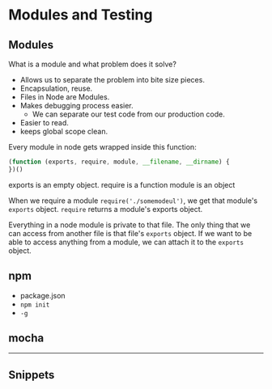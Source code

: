 # Modules and Testing

## Modules 

What is a module and what problem does it solve?

* Allows us to separate the problem into bite size pieces. 
* Encapsulation, reuse.
* Files in Node are Modules.
* Makes debugging process easier.
  - We can separate our test code from our production code. 
* Easier to read. 
* keeps global scope clean.

Every module in node gets wrapped inside this function:

```js
(function (exports, require, module, __filename, __dirname) {
})()
```

exports is an empty object.
require is a function
module is an object

When we require a module `require('./somemodeul')`, we get that module's `exports` object. `require` returns a module's exports object.

Everything in a node module is private to that file. The only thing that we can access from another file is that file's `exports` object. If we want to be able to access anything from a module, we can attach it to the `exports` object.

## npm

- package.json 
- `npm init`
- `-g`

## mocha



---



## Snippets

```js
```
